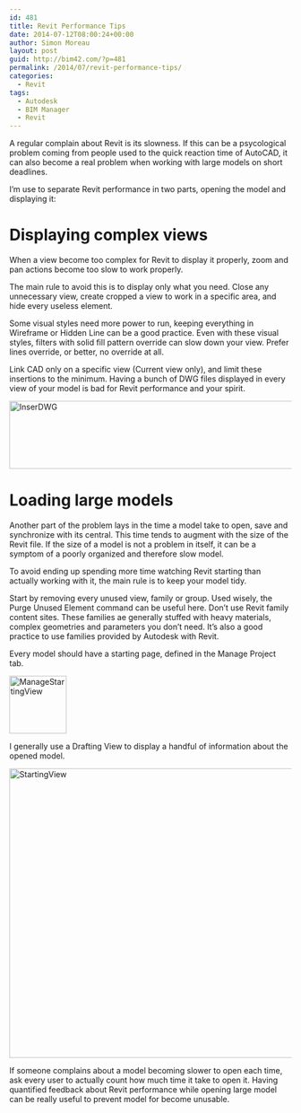 ```yaml
---
id: 481
title: Revit Performance Tips
date: 2014-07-12T08:00:24+00:00
author: Simon Moreau
layout: post
guid: http://bim42.com/?p=481
permalink: /2014/07/revit-performance-tips/
categories:
  - Revit
tags:
  - Autodesk
  - BIM Manager
  - Revit
---
```

A regular complain about Revit is its slowness. If this can be a psycological problem coming from people used to the quick reaction time of AutoCAD, it can also become a real problem when working with large models on short deadlines.

I&#8217;m use to separate Revit performance in two parts, opening the model and displaying it:

# Displaying complex views

When a view become too complex for Revit to display it properly, zoom and pan actions become too slow to work properly.

The main rule to avoid this is to display only what you need. Close any unnecessary view, create cropped a view to work in a specific area, and hide every useless element.

Some visual styles need more power to run, keeping everything in Wireframe or Hidden Line can be a good practice. Even with these visual styles, filters with solid fill pattern override can slow down your view. Prefer lines override, or better, no override at all.

Link CAD only on a specific view (Current view only), and limit these insertions to the minimum. Having a bunch of DWG files displayed in every view of your model is bad for Revit performance and your spirit.

[<img class="aligncenter size-full wp-image-486" src="http://bim42.com/wp-content/uploads/2014/07/InserDWG.png" alt="InserDWG" width="763" height="121" srcset="https://bim42.com/wp-content/uploads/2014/07/InserDWG.png 763w, https://bim42.com/wp-content/uploads/2014/07/InserDWG-300x47.png 300w, https://bim42.com/wp-content/uploads/2014/07/InserDWG-500x79.png 500w" sizes="(max-width: 763px) 100vw, 763px" />](http://bim42.com/wp-content/uploads/2014/07/InserDWG.png)

# Loading large models

Another part of the problem lays in the time a model take to open, save and synchronize with its central. This time tends to augment with the size of the Revit file. If the size of a model is not a problem in itself, it can be a symptom of a poorly organized and therefore slow model.

To avoid ending up spending more time watching Revit starting than actually working with it, the main rule is to keep your model tidy.

Start by removing every unused view, family or group. Used wisely, the Purge Unused Element command can be useful here. Don&#8217;t use Revit family content sites. These families ae generally stuffed with heavy materials, complex geometries and parameters you don&#8217;t need. It&#8217;s also a good practice to use families provided by Autodesk with Revit.

Every model should have a starting page, defined in the Manage Project tab.

[<img class="aligncenter size-full wp-image-487" src="http://bim42.com/wp-content/uploads/2014/07/ManageStartingView.png" alt="ManageStartingView" width="102" height="103" />](http://bim42.com/wp-content/uploads/2014/07/ManageStartingView.png)

I generally use a Drafting View to display a handful of information about the opened model.

[<img class="aligncenter size-full wp-image-484" src="http://bim42.com/wp-content/uploads/2014/07/StartingView.png" alt="StartingView" width="899" height="516" srcset="https://bim42.com/wp-content/uploads/2014/07/StartingView.png 899w, https://bim42.com/wp-content/uploads/2014/07/StartingView-300x172.png 300w, https://bim42.com/wp-content/uploads/2014/07/StartingView-500x286.png 500w" sizes="(max-width: 899px) 100vw, 899px" />](http://bim42.com/wp-content/uploads/2014/07/StartingView.png)

If someone complains about a model becoming slower to open each time, ask every user to actually count how much time it take to open it. Having quantified feedback about Revit performance while opening large model can be really useful to prevent model for become unusable.